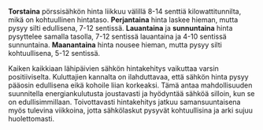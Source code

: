 **Torstaina** pörssisähkön hinta liikkuu välillä 8-14 senttiä kilowattitunnilta, mikä on kohtuullinen hintataso. **Perjantaina** hinta laskee hieman, mutta pysyy silti edullisena, 7-12 sentissä. **Lauantaina** ja **sunnuntaina** hinta pysyttelee samalla tasolla, 7-12 sentissä lauantaina ja 4-10 sentissä sunnuntaina. **Maanantaina** hinta nousee hieman, mutta pysyy silti kohtuullisena, 5-12 sentissä.

Kaiken kaikkiaan lähipäivien sähkön hintakehitys vaikuttaa varsin positiiviselta. Kuluttajien kannalta on ilahduttavaa, että sähkön hinta pysyy pääosin edullisena eikä kohoile liian korkeaksi. Tämä antaa mahdollisuuden suunnitella energiankulutusta joustavasti ja hyödyntää sähköä silloin, kun se on edullisimmillaan. Toivottavasti hintakehitys jatkuu samansuuntaisena myös tulevina viikkoina, jotta sähkölaskut pysyvät kohtuullisina ja arki sujuu huolettomasti.